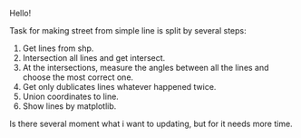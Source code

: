 Hello!

Task for making street from simple line is split by several steps:
1. Get lines from shp.
2. Intersection all lines and get intersect.
3. At the intersections, measure the angles between all the lines and choose the most correct one.
4. Get only dublicates lines whatever happened twice.
5. Union coordinates to line.
6. Show lines by matplotlib.

Is there several moment what i want to updating, but for it needs more time.

